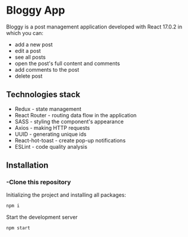 # Bloggy App

Bloggy is a post management application developed with React 17.0.2 in which you
can:

- add a new post
- edit a post
- see all posts
- open the post's full content and comments
- add comments to the post
- delete post

## Technologies stack

- Redux - state management
- React Router - routing data flow in the application
- SASS - styling the component's appearance
- Axios - making HTTP requests
- UUID - generating unique ids
- React-hot-toast - сreate pop-up notifications
- ESLint - code quality analysis

## Installation

### -Clone this repository

Initializing the project and installing all packages:

```sh
npm i
```

Start the development server

```sh
npm start
```
